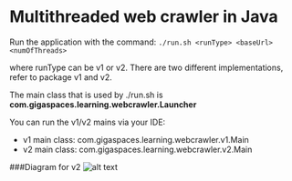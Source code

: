 # Multithreaded web crawler in Java

Run the application with the command:
`./run.sh <runType> <baseUrl> <numOfThreads>`

where runType can be v1 or v2. There are two different implementations, refer to package v1 and v2.

The main class that is used by ./run.sh is **com.gigaspaces.learning.webcrawler.Launcher**

You can run the v1/v2 mains via your IDE:

- v1 main class: com.gigaspaces.learning.webcrawler.v1.Main
- v2 main class: com.gigaspaces.learning.webcrawler.v2.Main

###Diagram for v2
![alt text](v2-diagram.png)
